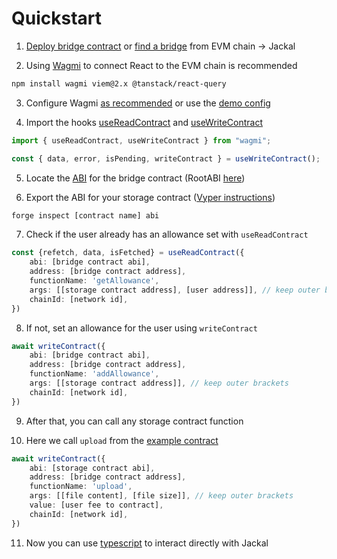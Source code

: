 # Quickstart
1. [Deploy bridge contract](https://github.com/JackalLabs/mulberry/blob/main/DEPLOY.md) or [find a bridge](https://github.com/JackalLabs/mulberry/blob/main/config/config.go#L43) from EVM chain -> Jackal

2. Using [Wagmi](https://wagmi.sh/) to connect React to the EVM chain is recommended
```bash
npm install wagmi viem@2.x @tanstack/react-query
```

3. Configure Wagmi [as recommended](https://wagmi.sh/react/getting-started#use-wagmi) or use the [demo config](https://github.com/JackalLabs/evm-demo-ui/blob/main/src/wagmi.ts)

4. Import the hooks [useReadContract](https://wagmi.sh/react/api/hooks/useReadContract) and [useWriteContract](https://wagmi.sh/react/api/hooks/useWriteContract)
```ts
import { useReadContract, useWriteContract } from "wagmi";

const { data, error, isPending, writeContract } = useWriteContract();
```

5. Locate the [ABI](https://docs.soliditylang.org/en/latest/abi-spec.html) for the bridge contract (RootABI [here](https://github.com/JackalLabs/evm-demo-ui/blob/main/src/app/abis.ts))

6. Export the ABI for your storage contract ([Vyper instructions](https://docs.vyperlang.org/en/latest/deploying-contracts.html#deploying-a-contract))
```bash
forge inspect [contract name] abi
```

7. Check if the user already has an allowance set with `useReadContract`
```ts
const {refetch, data, isFetched} = useReadContract({
    abi: [bridge contract abi],
    address: [bridge contract address],
    functionName: 'getAllowance',
    args: [[storage contract address], [user address]], // keep outer brackets 
    chainId: [network id],
})
```

8. If not, set an allowance for the user using `writeContract`
```ts
await writeContract({
    abi: [bridge contract abi],
    address: [bridge contract address],
    functionName: 'addAllowance',
    args: [[storage contract address]], // keep outer brackets 
    chainId: [network id],
})
```

9. After that, you can call any storage contract function

10. Here we call `upload` from the [example contract](https://github.com/JackalLabs/mulberry/blob/main/forge/src/StorageDrawer.sol#L15)
```ts
await writeContract({
    abi: [storage contract abi],
    address: [bridge contract address],
    functionName: 'upload',
    args: [[file content], [file size]], // keep outer brackets 
    value: [user fee to contract],
    chainId: [network id],
})
```

11. Now you can use [typescript](https://gist.github.com/slightlyskepticalpotat/fa40f705eca2e324f03f881485ecd6a0) to interact directly with Jackal